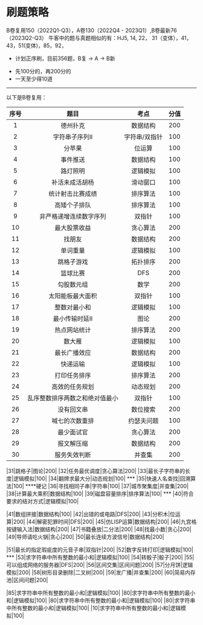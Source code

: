 # 刷题策略
B卷复用150（2022Q1-Q3），A卷130（2022Q4 - 2023Q1）,B卷最新76（2023Q2-Q3）
牛客中的题与真题相似的有：HJ5, 14, 22， 31（变体），41，43，51(变体)，85，92，

* 计划正序刷，目前356题，B复 -> A -> B新
- 先100分的，再200分的
- 一天至少得10道

---
以下是B卷复用：

| 序号   | 题目   | 考点   | 分值 | 
|:--------:|:--------:|:--------:|:--------|
|1|德州扑克|数据结构|200|
|2|字符串子序列II|字符串/双指针|100|
|3|分苹果|位运算|100|
|4|事件推送|数据结构|100|
|5|路灯照明|逻辑模拟|100|
|6|补活未成活胡杨|滑动窗口|100| ***
|7|统计射击比赛成绩|排序算法|100| ***
|8|高矮个子排队|排序算法|100|
|9|非严格递增连续数字序列|双指针|100|
|10|最大股票收益|贪心算法|200|
|11|找朋友|数据结构|200|
|12|单词重量|逻辑模拟|100|
|13|跳格子游戏|拓扑排序|200|
|14|篮球比赛|DFS|200|
|15|勾股数元组|数学|200|
|16|太阳能板最大面积|双指针|100|
|17|整数对最小和|逻辑模拟|100|
|18|最小传输时延II|图论|200|
|19|热点网站统计|排序算法|200|
|20|数大雁|逻辑模拟|100| *****
|21|最长广播效应|数据结构|200|
|22|快递运输|逻辑模拟|100|
|23|打印任务排序|排序算法|200|
|24|高效的任务规划|动态规划|200|
|25|乱序整数排序两数之和绝对值最小|双指针|100|
|26|没有回文串|数位搜索|200|
|27|喊七的次数重排|约瑟夫问题|100|
|28|最少面试官|贪心算法|200|
|29|报文解压缩|数据结构|200|
|30|服务失效判断|并查集|200|

|31|跳格子|图论|200|
|32|任务最优调度|贪心算法|200|
|33|最长子字符串的长度|逻辑模拟|100|
|34|翻牌求最大分|动态规划|100| ***
|35|快速人名查找|回溯算法|100| ****硬记
|36|寻找相同子串|字符串|100| 
|37|城市聚集度|并查集|200|
|38|计算最大乘积|数据结构|100|
|39|磁盘容量排序|排序算法|100| ***
|40|符合要求的结对方式|逻辑模拟|100|

|41|数组拼接|数据结构|100|
|42|出错的或电路|DFS|200|
|43|分积木|位运算|200|
|44|解密犯罪时间|DFS|200|
|45|仿LISP运算|数据结构|200|
|46|九宫格按键输入法|数据结构|200|
|47|书籍叠放|二分法|200|
|48|找最小数|贪心|200|
|49|导师请吃火锅|贪心|200|
|50|最长连续方波信号|数据结构|200|

|51|最长的指定瑕疵度的元音子串|双指针|200|
|52|数字反转打印|逻辑模拟|100| ***
|53|求字符串中所有整数的最小和|逻辑模拟|100|
|54|转骰子|骰子|200|
|55|可以组成网络的服务器|DFS|200|
|56|区间交集|区间问题|200|
|57|分月饼|逻辑模拟|200|
|58|树形目录删除|二叉树|200|
|59|发广播|并查集|200|
|60|简易内存池|区间问题|200|


|85|求字符串中所有整数的最小和|逻辑模拟|100|
|80|求字符串中所有整数的最小和|逻辑模拟|100|
|80|求字符串中所有整数的最小和|逻辑模拟|100|
|80|求字符串中所有整数的最小和|逻辑模拟|100|
|10|求字符串中所有整数的最小和|逻辑模拟|100|